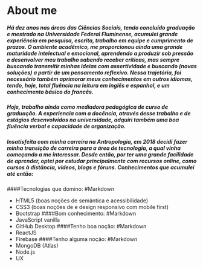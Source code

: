 # About me

#####    Há dez anos nas áreas das Ciências Sociais, tendo concluído graduação e mestrado na Universidade Federal Fluminense, acumulei grande experiência em pesquisa, escrita, trabalho em equipe e cumprimento de prazos. O ambiente acadêmico, me proporcionou ainda uma grande maturidade intelectual e emocional, aprendendo a produzir sob pressão e desenvolver meu trabalho sabendo receber críticas, mas sempre buscando transmitir minhas ideias com assertividade e buscando (novas soluções) a partir de um pensamento reflexivo. Nessa trajetória, foi necessário também aprimorar meus conhecimentos em outros idiomas, tendo, hoje, total fluência na leitura em inglês e espanhol, e um conhecimento básico do francês. 
#####    Hoje, trabalho ainda como mediadora pedagógica de curso de graduação. A experiencia com a docência, através desse trabalho e de estágios desenvolvidos na universidade, adquiri também uma boa fluência verbal e capacidade de organização. 
#####    Insatisfeita com minha carreira na Antropologia, em 2018 decidi fazer minha transição de carreira para a área de tecnologia, a qual vinha começando a me interessar. Desde então, por ter uma grande facilidade de aprender, optei por estudar principalmente com recursos online, como cursos à distância, vídeos, blogs e fóruns. Conhecimentos que acumulei até então: 

####Tecnologias que domino: 
#Markdown
- HTML5 (boas noções de semântica e acessibilidade)
- CSS3 (boas noções de e design responsivo com mobile first)
- Bootstrap 
####Bom conhecimento:
#Markdown
- JavaScript vanilla
- GitHub Desktop
####Tenho boa noção: 
#Markdown
- ReactJS
- Firebase
####Tenho alguma noção: 
#Markdown
- MongoDB (Atlas)
- Node.js
- UX
